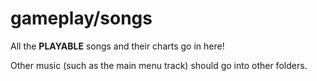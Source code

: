 # gameplay/songs

All the **PLAYABLE** songs and their charts go in here!

Other music (such as the main menu track) should go into other folders.
